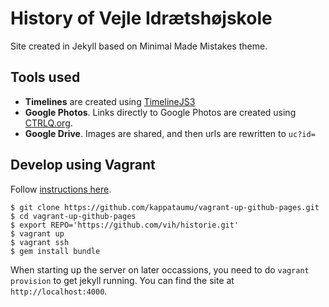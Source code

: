 # History of Vejle Idrætshøjskole

Site created in Jekyll based on Minimal Made Mistakes theme.

## Tools used

- **Timelines** are created using [TimelineJS3](https://timeline.knightlab.com/)
- **Google Photos**. Links directly to Google Photos are created using [CTRLQ.org](https://ctrlq.org/google/photos/). 
- **Google Drive**. Images are shared, and then urls are rewritten to `uc?id=`

## Develop using Vagrant

Follow [instructions here](http://kappataumu.com/articles/vagrant-jekyll-github-pages-streamlined-content-creation.html).

    $ git clone https://github.com/kappataumu/vagrant-up-github-pages.git
    $ cd vagrant-up-github-pages
    $ export REPO='https://github.com/vih/historie.git'
    $ vagrant up
    $ vagrant ssh
    $ gem install bundle

When starting up the server on later occassions, you need to do `vagrant provision` to get jekyll running. You can find the site at `http://localhost:4000`.
